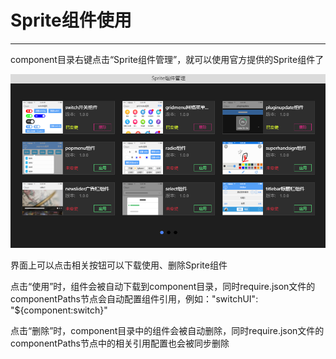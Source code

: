 # Sprite组件使用

----------

component目录右键点击“Sprite组件管理”，就可以使用官方提供的Sprite组件了

<img src="image/component1.png" />

界面上可以点击相关按钮可以下载使用、删除Sprite组件

点击“使用”时，组件会被自动下载到component目录，同时require.json文件的componentPaths节点会自动配置组件引用，例如："switchUI": "${component:switch}"

点击“删除”时，component目录中的组件会被自动删除，同时require.json文件的componentPaths节点中的相关引用配置也会被同步删除